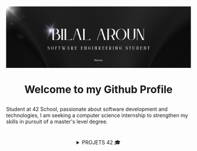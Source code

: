 ![banner](/assets/banner/banner.png)

# <p align="center">Welcome to my Github Profile</p>

Student at 42 School, passionate about software development and technologies, I am seeking a computer science internship to strengthen my skills in pursuit of a master's level degree.







# <p> </p>

<div align="center">
<details>
<summary>PROJETS 42 🎓</summary>
 <details>
  <summary>Circle 1</summary> 
  
|Subject|Score|
|:-----:|:----:|
|[**Libft**](https://github.com/Biaroun/libft)|`108/100`|
|[**ft_printf**](https://github.com/Biaroun/printf_42)|`100/100`|
|[**get_next_line**](https://github.com/Biaroun/Get_next_line_42)|`125/100`|
|**Born2beroot**|`125/100`|
  
 </details>

 <details>
  <summary>Circle 2</summary> 

|Subject|Score|
|:-----:|:----:|
|[**So_long**](https://github.com/Biaroun/so_long)|`100/100`|
|[**Push_swap**](https://github.com/Biaroun/push_swap_42)|`84/100`|
|[**Minitalk**](https://github.com/Biaroun/Minitalk_42)|`115/100`⭐|
|**Exam 02**|`100/100`|
  
 </details>
 
 <details>
  <summary>Circle 3</summary> 
  
|Subject|Score|
|:-----:|:----:|
|[**Philosophers**](https://github.com/Biaroun/Philosophers_42)|`100/100`|
|[**Minishell**](https://github.com/Biaroun/minishell_42)|`100/100`|
|**Exam 03**|`100/100`|
  
 </details>

 <details>
  <summary>Circle 4</summary> 
   <details>
    <summary>CPP</summary> 

|Subject|Score|
|:-----:|:----:|
|[**CPP MODULE 00**](https://github.com/Biaroun/cpp_42/tree/main/module_00)|`80/100`|
|[**CPP MODULE 01**](https://github.com/Biaroun/cpp_42/tree/main/module_01)|`90/100`|
|[**CPP MODULE 02**](https://github.com/Biaroun/cpp_42/tree/main/module_02)|`80/100`|
|[**CPP MODULE 03**](https://github.com/Biaroun/cpp_42/tree/main/module_03)|`80/100`|
|[**CPP MODULE 04**](https://github.com/Biaroun/cpp_42/tree/main/module_04)|`100/100`|

   </details>

|Subject|Score|
|:-----:|:----:|
|[**CUB3D**](https://github.com/Biaroun/Cub3D_42)|`105/100`|
|**NetPractice**|`100/100`|
|**Exam 04**|`100/100`|
  
 </details>

 <details>
  <summary>Circle 5</summary> 
   <details>
    <summary>CPP</summary> 

|Subject|Score|
|:-----:|:----:|
|[**CPP MODULE 05**](https://github.com/Biaroun/cpp_42/tree/main/module_05)|`100/100`|
|[**CPP MODULE 06**](https://github.com/Biaroun/cpp_42/tree/main/module_06)|`100/100`|
|[**CPP MODULE 07**](https://github.com/Biaroun/cpp_42/tree/main/module_07)|`100/100`|
|[**CPP MODULE 08**](https://github.com/Biaroun/cpp_42/tree/main/module_08)|`100/100`|
|[**CPP MODULE 09**](https://github.com/Biaroun/cpp_42/tree/main/module_09)|`100/100`|

   </details>

|Subject|Score|
|:-----:|:----:|
|[**ft_IRC**](https://github.com/Biaroun/Irc_42)|`115/100`|
|[**Inception**](https://github.com/Biaroun/Inception_42)|`100/100`|
|**Exam 05**|`100/100`|
  
 </details>
 

 <details>
  <summary>Circle 6</summary> 
  
|Subject|Score|
|:-----:|:----:|
|[**ft_Transcendence**](https://github.com/Biaroun/Transcendence)|`125/100`|
|**Exam 06**|`100/100`|
  
 </details>


</details>

</div>

# <p> </p>






